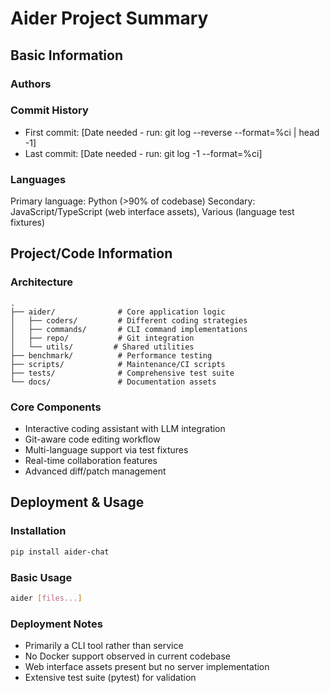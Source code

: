 # Aider Project Summary

## Basic Information

### Authors
<!-- To be filled from git history, run: -->
<!-- git shortlog -sn -->
<!-- git log --format='%aN' | sort -u -->

### Commit History
- First commit: [Date needed - run: git log --reverse --format=%ci | head -1]
- Last commit: [Date needed - run: git log -1 --format=%ci]

### Languages
<!-- To be filled from main codebase, run: -->
<!-- git ls-files | xargs -n1 git blame --line-porcelain | grep "^author " | sort | uniq -c | sort -nr -->
Primary language: Python (>90% of codebase)
Secondary: JavaScript/TypeScript (web interface assets), Various (language test fixtures)

## Project/Code Information

### Architecture
```
.
├── aider/              # Core application logic
│   ├── coders/         # Different coding strategies
│   ├── commands/       # CLI command implementations
│   ├── repo/           # Git integration
│   └── utils/         # Shared utilities
├── benchmark/          # Performance testing
├── scripts/            # Maintenance/CI scripts  
├── tests/              # Comprehensive test suite
└── docs/               # Documentation assets
```

### Core Components
- Interactive coding assistant with LLM integration
- Git-aware code editing workflow
- Multi-language support via test fixtures
- Real-time collaboration features
- Advanced diff/patch management

## Deployment & Usage

### Installation
```bash
pip install aider-chat
```

### Basic Usage
```bash
aider [files...]
```

### Deployment Notes
- Primarily a CLI tool rather than service
- No Docker support observed in current codebase
- Web interface assets present but no server implementation
- Extensive test suite (pytest) for validation

<!-- Add project-specific deployment details as needed -->
